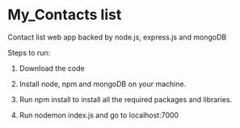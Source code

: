 # My_Contacts list
Contact list web app backed by node.js, express.js and mongoDB


Steps to run: 
1. Download the code
2. Install node, npm and mongoDB on your machine. 
3. Run npm install to install all the required packages and libraries.

4. Run nodemon index.js and go to localhost:7000
